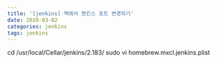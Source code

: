 ```yaml
---
title: '[jenkins] 맥에서 젠킨스 포트 변경하기'
date: 2020-03-02
categories: jenkins
tags: jenkins
---
```




 cd /usr/local/Cellar/jenkins/2.183/
 sudo vi homebrew.mxcl.jenkins.plist